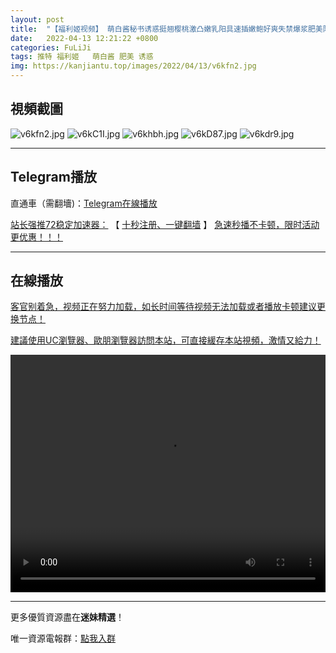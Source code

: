 ```yaml
---
layout: post
title:  "【福利姬视频】 萌白酱秘书诱惑挺翘樱桃激凸嫩乳阳具速插嫩鲍好爽失禁爆浆肥美阴户"
date:   2022-04-13 12:21:22 +0800
categories: FuLiJi
tags: 推特 福利姬   萌白酱 肥美 诱惑
img: https://kanjiantu.top/images/2022/04/13/v6kfn2.jpg
---
```



## 視頻截圖

![v6kfn2.jpg](https://kanjiantu.top/images/2022/04/13/v6kfn2.jpg)
![v6kC1I.jpg](https://kanjiantu.top/images/2022/04/13/v6kC1I.jpg)
![v6khbh.jpg](https://kanjiantu.top/images/2022/04/13/v6khbh.jpg)
![v6kD87.jpg](https://kanjiantu.top/images/2022/04/13/v6kD87.jpg)
![v6kdr9.jpg](https://kanjiantu.top/images/2022/04/13/v6kdr9.jpg)

* * *
## Telegram播放

直通車（需翻墻)：[Telegram在線播放](https://t.me/mimeijingxuan/696)

<u>站长强推72稳定加速器：</u> 【 [十秒注册、一键翻墙](https://72vpn.xyz/#/register?code=mimei) 】
<u>  急速秒播不卡顿，限时活动更优惠！！！</u>
* * *
## 在線播放
<u>客官别着急，视频正在努力加载，如长时间等待视频无法加载或者播放卡顿建议更换节点！</u>

<u>建議使用UC瀏覽器、歐朋瀏覽器訪問本站，可直接緩存本站視頻，激情又給力！</u>
<center><video src="https://cdn.publer.io/uploads/videos/625203addb27974229d85e41/57c8deabdbdda798cf6193c563fb5255.mp4" width="100%" height="380px" controls="controls"></video></center>

* * *
更多優質資源盡在**迷妹精選**！

唯一資源電報群：[點我入群](https://t.me/mimeijingxuan)


